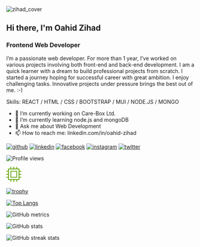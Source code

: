 ![zihad_cover](https://user-images.githubusercontent.com/32256716/147884792-ecb4ed1e-d2be-461b-a463-543f3d1e6cfd.JPG)
## Hi there, I'm Oahid Zihad
### Frontend Web Developer
<!-- ![Frontend Web Developer](https://media-exp1.licdn.com/dms/image/C5616AQEdk8E1RPIXMg/profile-displaybackgroundimage-shrink_350_1400/0/1618081381333?e=1646870400&v=beta&t=8_2ds8KDIydOc6GyCeNDJaPQdSN28b-H_YBbBwl-cpc) -->

I’m a passionate web developer. For more than 1 year, I’ve worked on various projects involving both front-end and back-end development. I am a quick learner with a dream to build professional projects from scratch. I started a journey hoping for successful career with great ambition. I enjoy challenging tasks. Innovative projects under pressure brings the best out of me. :-)

Skills: REACT / HTML / CSS / BOOTSTRAP / MUI / NODE.JS / MONGO

- 🔭 I’m currently working on Care-Box Ltd. 
- 🌱 I’m currently learning node.js and mongoDB 
- 💬 Ask me about Web Development 
- 📫 How to reach me: linkedin.com/in/oahid-zihad 


[<img src='https://cdn.jsdelivr.net/npm/simple-icons@3.0.1/icons/github.svg' alt='github' height='40'>](https://github.com/OahidZihad)  [<img src='https://cdn.jsdelivr.net/npm/simple-icons@3.0.1/icons/linkedin.svg' alt='linkedin' height='40'>](https://www.linkedin.com/in/oahid-zihad/)  [<img src='https://cdn.jsdelivr.net/npm/simple-icons@3.0.1/icons/facebook.svg' alt='facebook' height='40'>](https://www.facebook.com/oahid.zihad)  [<img src='https://cdn.jsdelivr.net/npm/simple-icons@3.0.1/icons/instagram.svg' alt='instagram' height='40'>](https://www.instagram.com/oahid_zihad/)  [<img src='https://cdn.jsdelivr.net/npm/simple-icons@3.0.1/icons/twitter.svg' alt='twitter' height='40'>](https://twitter.com/oahidzihad1)  

![Profile views](https://gpvc.arturio.dev/OahidZihad)  

<a href='https://docs.github.com/en/developers'><img src='https://raw.githubusercontent.com/acervenky/animated-github-badges/master/assets/devbadge.gif' width='40' height='40'></a> 

[![trophy](https://github-profile-trophy.vercel.app/?username=OahidZihad&title=Commits,MultiLanguage,Issues&theme=algolia)](https://github.com/ryo-ma/github-profile-trophy)

[![Top Langs](https://github-readme-stats.vercel.app/api/top-langs/?username=OahidZihad)](https://github.com/anuraghazra/github-readme-stats)

![GitHub metrics](https://metrics.lecoq.io/OahidZihad)  

![GitHub stats](https://github-readme-stats.vercel.app/api?username=OahidZihad&show_icons=true&count_private=true&theme=tokyonight)  

![GitHub streak stats](https://github-readme-streak-stats.herokuapp.com/?user=OahidZihad&theme=radical)  
